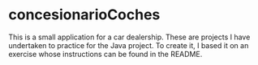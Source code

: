 # concesionarioCoches
This is a small application for a car dealership. These are projects I have undertaken to practice for the Java project. To create it, I based it on an exercise whose instructions can be found in the README.
